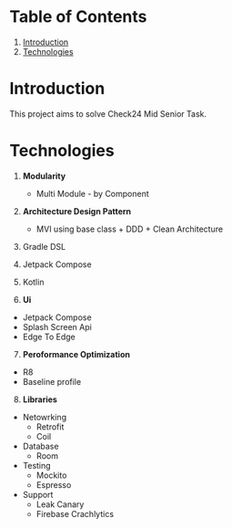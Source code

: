 # **Table of Contents**
1. [Introduction](https://github.com/Ahmedshafie161/Check24/blob/master/README.md#introduction)
2. [Technologies](https://github.com/Ahmedshafie161/Check24/blob/master/README.md#technologies)


# Introduction 
This project aims to solve Check24 Mid Senior Task. 

# **Technologies**
1. **Modularity**
   - Multi Module - by Component
     
2. **Architecture Design Pattern**
   - MVI using base class + DDD + Clean Architecture
3. Gradle DSL

4. Jetpack Compose

5. Kotlin

6. **Ui**
- Jetpack Compose
- Splash Screen Api
- Edge To Edge
     
7. **Peroformance Optimization**
 - R8
 - Baseline profile
     
8. **Libraries**
- Netowrking
  - Retrofit
  - Coil
- Database
  - Room
- Testing
   - Mockito
   - Espresso
- Support
  - Leak Canary
  - Firebase Crachlytics  
